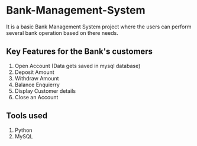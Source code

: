 # Bank-Management-System

It is a basic Bank Management System project where the users can perform several bank operation based on there needs.

## Key Features for the Bank's customers

1. Open Account (Data gets saved in mysql database)
2. Deposit Amount
3. Withdraw Amount
4. Balance Enquierry
5. Display Customer details
6. Close an Account


## Tools used

1. Python
2. MySQL
